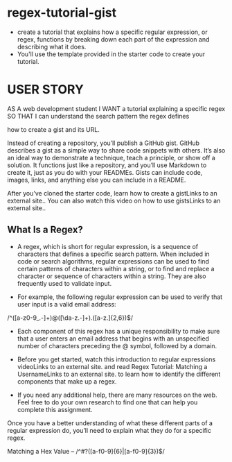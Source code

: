 # regex-tutorial-gist

* create a tutorial that explains how a specific regular expression, or regex, functions by breaking down each part of the expression and describing what it does. 
* You'll use the template provided in the starter code to create your tutorial.

# USER STORY
AS A web development student
I WANT a tutorial explaining a specific regex
SO THAT I can understand the search pattern the regex defines

how to create a gist and its URL.

Instead of creating a repository,  you’ll publish a GitHub gist. GitHub describes a gist as a simple way to share code snippets with others. It’s also an ideal way to demonstrate a technique, teach a principle, or show off a solution. It functions just like a repository, and you’ll use Markdown to create it, just as you do with your READMEs. Gists can include code, images, links, and anything else you can include in a README.

After you’ve cloned the starter code, learn how to create a gistLinks to an external site.. You can also watch this video on how to use gistsLinks to an external site..

## What Is a Regex?
* A regex, which is short for regular expression, is a sequence of characters that defines a specific search pattern. When included in code or search algorithms, regular expressions can be used to find certain patterns of characters within a string, or to find and replace a character or sequence of characters within a string. They are also frequently used to validate input.

* For example, the following regular expression can be used to verify that user input is a valid email address:

 /^([a-z0-9_\.-]+)@([\da-z\.-]+)\.([a-z\.]{2,6})$/

* Each component of this regex has a unique responsibility to make sure that a user enters an email address that begins with an unspecified number of characters preceding the @ symbol, followed by a domain.

* Before you get started, watch this introduction to regular expressions videoLinks to an external site. and read Regex Tutorial: Matching a UsernameLinks to an external site. to learn how to identify the different components that make up a regex.

* If you need any additional help, there are many resources on the web. Feel free to do your own research to find one that can help you complete this assignment.

Once you have a better understanding of what these different parts of a regular expression do, you’ll need to explain what they do for a specific regex.

Matching a Hex Value – /^#?([a-f0-9]{6}|[a-f0-9]{3})$/
